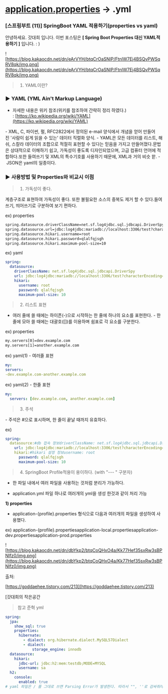 # [application.properties](http://application.properties) → .yml

### **[스프링부트 (11)] SpringBoot YAML 적용하기(properties vs yaml)**

안녕하세요. 갓대희 입니다. 이번 포스팅은 **[ Spring Boot Properties 대신 YAML적용하기 ]** 입니다. : )

![https://blog.kakaocdn.net/dn/eArVYH/btqCrOaSNlP/FtnlW7Ej4BSQvPWSqRV8qk/img.png](https://blog.kakaocdn.net/dn/eArVYH/btqCrOaSNlP/FtnlW7Ej4BSQvPWSqRV8qk/img.png)

> 1. YAML이란?
> 

### **▶ YAML (YML Ain't Markup Language)**

- 자세한 내용은 위키 참조(위키를 참조하여 간략히 정리 하였다.) : [https://ko.wikipedia.org/wiki/YAML](https://ko.wikipedia.org/wiki/YAML)

- XML, C, 파이썬, 펄, RFC2822에서 정의된 e-mail 양식에서 개념을 얻어 만들어진 '사람이 쉽게 읽을 수 있는' 데이터 직렬화 양식. - YAML은 모든 데이터를 리스트, 해쉬, 스칼라 데이터의 조합으로 적절히 표현할 수 있다는 믿음을 가지고 만들어졌다.문법은 상대적으로 이해하기 쉽고, 가독성이 좋도록 디자인되었으며, 고급 컴퓨터 언어에 적합하다.또한 들여쓰기 및 XML의 특수기호를 사용하기 때문에, XML과 거의 비슷 핟. - JSON은 yaml의 일종이다.

### **▶ 사용방법 및 Properties와 비교시 이점**

> 1. 가독성이 좋다.
> 

계층구조로 표현하여 가독성이 좋다. 또한 불필요한 소스의 중복도 제거 할 수 있다.들여쓰기, 띄어쓰기로 구분하여 보기 편하다.

ex) properties

```xml
spring.datasource.driverClassName=net.sf.log4jdbc.sql.jdbcapi.DriverSpy
spring.datasource.url=jdbc:log4jdbc:mariadb://localhost:3306/test?characterEncoding=UTF-8&serverTimezone=UTC
spring.datasource.hikari.username=root
spring.datasource.hikari.password=qlalfqjsgh
spring.datasource.hikari.maximum-pool-size=10
```

ex) yaml

```yaml
spring:
  datasource:
    driverClassName: net.sf.log4jdbc.sql.jdbcapi.DriverSpy
    url: jdbc:log4jdbc:mariadb://localhost:3306/test?characterEncoding=UTF-8&serverTimezone=UTC
    hikari:
      username: root
      password: qlalfqjsgh
      maximum-pool-size: 10
```

> 2. 리스트 표현
> 

- 여러 줄에 쓸 때에는 하이픈(-)으로 시작하는 한 줄에 하나의 요소를 표현한다. - 한 줄에 모아 쓸 때에는 대괄호([])를 이용하며 쉼표로 각 요소를 구분한다.

ex) properties

```xml
my.servers[0]=dev.example.com
my.servers[1]=another.example.com
```

ex) yaml(1) - 여러줄 표현

```yaml
my:
servers:
-dev.example.com-another.example.com
```

ex) yaml(2) - 한줄 표현

```yaml
my:
  servers: [dev.example.com, another.example.com]
```

> 3. 주석
> 

- 주석은 #으로 표시하며, 한 줄이 끝날 때까지 유효하다.

ex)

```yaml
spring:
  datasource:#db 접속 정보driverClassName: net.sf.log4jdbc.sql.jdbcapi.DriverSpy
    url: jdbc:log4jdbc:mariadb://localhost:3306/test?characterEncoding=UTF-8&serverTimezone=UTC
    hikari:#hikari 설정 정보username: root
      password: qlalfqjsgh
      maximum-pool-size: 10
```

> 4. SpringBoot Profile적용이 용이하다. (with "--- " 구분자)
> 

- 한 파일 내에서 여러 파일을 사용하는 것처럼 분리가 가능하다.

- application.yml 파일 하나로 여러개의 yml을 생성 한것과 같이 처리 가능

**1) properties**

- application-{profile}.properties 형식으로 다음과 여러개의 파일을 생성하여 사용했다.

ex) application-{profile}.propertiesapplication-local.propertiesapplication-dev.propertiesapplication-prod.properties

![https://blog.kakaocdn.net/dn/dbYkp2/btqCoQHxO4a/Kk77Hef35sxRw3sBPNlfz0/img.png](https://blog.kakaocdn.net/dn/dbYkp2/btqCoQHxO4a/Kk77Hef35sxRw3sBPNlfz0/img.png)

출처:

[https://goddaehee.tistory.com/213](https://goddaehee.tistory.com/213)

[갓대희의 작은공간

> 참고 준혁 yml
```yaml
spring:
  jpa:
    show_sql: true
    properties:
      hibernate:
        - dialect: org.hibernate.dialect.MySQL57Dialect
        - dialect:
            storage_engine: innodb
  datasource:
    hikari:
      jdbc-url: jdbc:h2:mem:testdb;MODE=MYSQL
      username: sa
  h2:
    console:
      enabled: true
# yaml 파일은 / 를 그대로 쓰면 Parsing Error가 발생한다. 따라서 "", ''로 감싸줘야 한다. (application-oauth.yml 생성할 때 참고)
```
